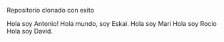 Repositorio clonado con exito

Hola soy Antonio!
Hola mundo, soy Eskai.
Hola soy Mari
Hola soy Rocio
Hola soy David.
